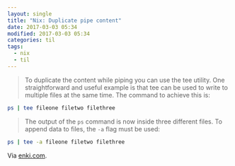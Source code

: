 ```yaml
---
layout: single
title: "Nix: Duplicate pipe content"
date: 2017-03-03 05:34
modified: 2017-03-03 05:34
categories: til
tags:
  - nix
  - til
---
```


> To duplicate the content while piping you can use the tee utility.
One straightforward and useful example is that tee can be used to write to multiple files
at the same time.
The command to achieve this is:

```bash
ps | tee fileone filetwo filethree
```

> The output of the `ps` command is now inside three different files.
To append data to files, the `-a` flag must be used:

```bash
ps | tee -a fileone filetwo filethree
```

Via [enki.com](https://app.enkipro.com/#/insight/56f437459d23a008008ad6b1).
